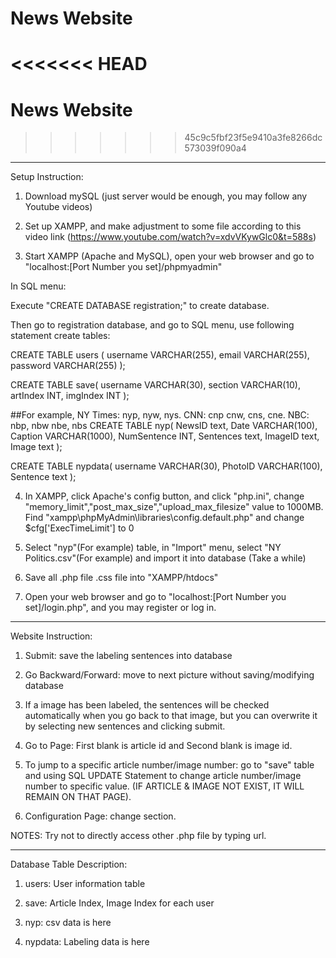 # News Website
<<<<<<< HEAD
=======
# News Website
>>>>>>> 45c9c5fbf23f5e9410a3fe8266dc573039f090a4
--------------------------------------------------------------------------------------------------
Setup Instruction:

1. Download mySQL (just server would be enough, you may follow any Youtube videos)

2. Set up XAMPP, and make adjustment to some file according to this video link (https://www.youtube.com/watch?v=xdvVKywGlc0&t=588s)

3. Start XAMPP (Apache and MySQL), open your web browser and go to "localhost:[Port Number you set]/phpmyadmin"

In SQL menu:

Execute "CREATE DATABASE registration;"  to create database.

Then go to registration database, and go to SQL menu, use following statement create tables:

CREATE TABLE users (
    username VARCHAR(255),
    email VARCHAR(255),
    password VARCHAR(255)
);

CREATE TABLE save(
	username VARCHAR(30),
	section VARCHAR(10),
	artIndex INT,
	imgIndex INT
);

##For example, NY Times: nyp, nyw, nys.   CNN: cnp cnw, cns, cne. NBC: nbp, nbw nbe, nbs
CREATE TABLE nyp(
	NewsID text,
	Date VARCHAR(100),
	Caption VARCHAR(1000),
	NumSentence INT,
	Sentences text,
	ImageID text,
	Image text
);

CREATE TABLE nypdata(
	username VARCHAR(30),
	PhotoID VARCHAR(100),
	Sentence text
);

4. In XAMPP, click Apache's config button, and click "php.ini", change "memory_limit","post_max_size","upload_max_filesize" value to 1000MB.
   Find "xampp\phpMyAdmin\libraries\config.default.php" and change $cfg['ExecTimeLimit'] to 0
	
5. Select "nyp"(For example) table, in "Import" menu, select "NY Politics.csv"(For example) and import it into database (Take a while)

6. Save all .php file .css file into "XAMPP/htdocs"

7. Open your web browser and go to "localhost:[Port Number you set]/login.php", and you may register or log in.


------------------------------------------------------------------------------------------------------------
Website Instruction:
1. Submit: save the labeling sentences into database

2. Go Backward/Forward: move to next picture without saving/modifying database

3. If a image has been labeled, the sentences will be checked automatically when you go back to that image, but you can overwrite it by selecting new sentences and clicking submit.

4. Go to Page: First blank is article id and Second blank is image id.


5. To jump to a specific article number/image number: go to "save" table and using SQL UPDATE Statement to change article number/image number to specific value. (IF ARTICLE & IMAGE NOT EXIST, IT WILL REMAIN ON THAT PAGE).

6. Configuration Page: change section.

NOTES: Try not to directly access other .php file by typing url.


-------------------------------------------------------------------------------------------------------------
Database Table Description:
1. users: User information table

2. save: Article Index, Image Index for each user

3. nyp: csv data is here

4. nypdata: Labeling data is here 
